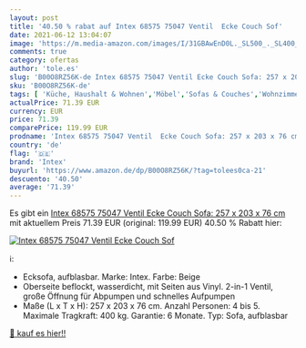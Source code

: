 ```yaml
---
layout: post
title: '40.50 % rabat auf Intex 68575 75047 Ventil  Ecke Couch Sof'
date: 2021-06-12 13:04:07
image: 'https://m.media-amazon.com/images/I/31GBAwEnD0L._SL500_._SL400_.jpg'
comments: true
category: ofertas
author: 'tole.es'
slug: 'B00O8RZ56K-de Intex 68575 75047 Ventil Ecke Couch Sofa: 257 x 203 x 76 cm'
sku: 'B00O8RZ56K-de'
tags: [ 'Küche, Haushalt & Wohnen','Möbel','Sofas & Couches','Wohnzimmermöbel','intex', ]
actualPrice: 71.39 EUR
currency: EUR
price: 71.39
comparePrice: 119.99 EUR
prodname: 'Intex 68575 75047 Ventil  Ecke Couch Sofa: 257 x 203 x 76 cm'
country: 'de'
flag: '🇩🇪'
brand: 'Intex'
buyurl: 'https://www.amazon.de/dp/B00O8RZ56K/?tag=tolees0ca-21'
descuento: '40.50'
average: '71.39'
---
```


Es gibt ein [Intex 68575 75047 Ventil  Ecke Couch Sofa: 257 x 203 x 76 cm](https://www.amazon.de/dp/B00O8RZ56K/?tag=tolees0ca-21) mit aktuellem Preis 71.39 EUR (original: 119.99 EUR) 40.50 % Rabatt hier:

[![Intex 68575 75047 Ventil  Ecke Couch Sof](https://m.media-amazon.com/images/I/31GBAwEnD0L._SL500_._SL400_.jpg)](https://www.amazon.de/dp/B00O8RZ56K/?tag=tolees0ca-21)

ℹ️:

- Ecksofa, aufblasbar. Marke: Intex. Farbe: Beige
- Oberseite beflockt, wasserdicht, mit Seiten aus Vinyl. 2-in-1 Ventil, große Öffnung für Abpumpen und schnelles Aufpumpen
- Maße (L x T x H): 257 x 203 x 76 cm. Anzahl Personen: 4 bis 5. Maximale Tragkraft: 400 kg. Garantie: 6 Monate. Typ: Sofa, aufblasbar

[🛒 kauf es hier!!](https://www.amazon.de/dp/B00O8RZ56K/?tag=tolees0ca-21)
